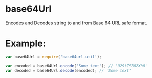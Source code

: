 base64Url
=========
Encodes and Decodes string to and from Base 64 URL safe format.

Example:
========
```javascript
var base64Url = require('base64url-util');

var encoded = base64Url.encode('Some text'); // 'U29tZSB0ZXh0'
var decoded = base64Url.decode(encoded); // 'Some text'
```